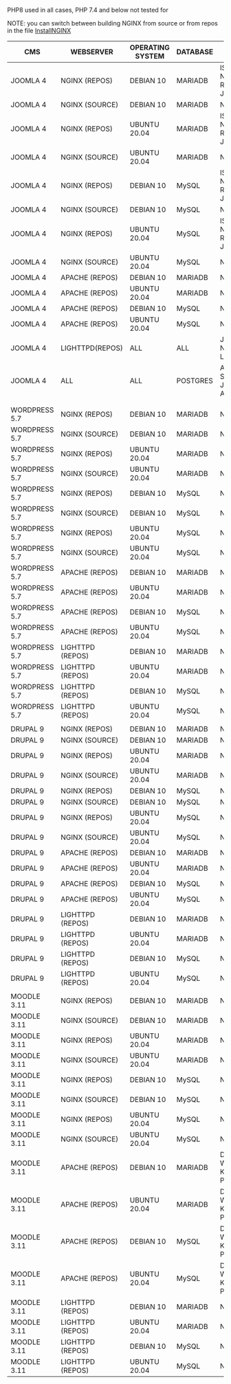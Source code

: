 PHP8 used in all cases, PHP 7.4 and below not tested for

NOTE: you can switch between building NGINX from source or from repos in the file [InstallNGINX](https://github.com/agile-deployer/agile-infrastructure-webserver-scripts/blob/master/installscripts/InstallNGINX.sh)

|     CMS        |        WEBSERVER        |       OPERATING SYSTEM     |          DATABASE        |                        STATUS                    |
| -------------- | ----------------------- | -------------------------- | ------------------------ | ------------------------------------------------ |
|   JOOMLA 4     |       NGINX (REPOS)     |         DEBIAN 10          |           MARIADB        | ISSUES WITH USING NGINX FROM REPOS FOR JOOMLA 4  |
|   JOOMLA 4     |       NGINX (SOURCE)    |         DEBIAN 10          |           MARIADB        | NO KNOWN ISSUES                                  |
|   JOOMLA 4     |       NGINX (REPOS)     |        UBUNTU 20.04        |           MARIADB        | ISSUES WITH USING NGINX FROM REPOS FOR JOOMLA 4  |
|   JOOMLA 4     |       NGINX (SOURCE)    |        UBUNTU 20.04        |           MARIADB        | NO KNOWN ISSUES                                  |
|   JOOMLA 4     |       NGINX (REPOS)     |         DEBIAN 10          |            MySQL         | ISSUES WITH USING NGINX FROM REPOS FOR JOOMLA 4  |
|   JOOMLA 4     |       NGINX (SOURCE)    |         DEBIAN 10          |            MySQL         | NO KNOWN ISSUES                                  |
|   JOOMLA 4     |       NGINX (REPOS)     |       UBUNTU 20.04         |            MySQL         | ISSUES WITH USING NGINX FROM REPOS FOR JOOMLA 4  |
|   JOOMLA 4     |       NGINX (SOURCE)    |       UBUNTU 20.04         |            MySQL         | NO KNOWN ISSUES                                  |
|   JOOMLA 4     |       APACHE (REPOS)    |         DEBIAN 10          |           MARIADB        | NO KNOWN ISSUES                                  |
|   JOOMLA 4     |       APACHE (REPOS)    |       UBUNTU 20.04         |           MARIADB        | NO KNOWN ISSUES                                  |
|   JOOMLA 4     |       APACHE (REPOS)    |         DEBIAN 10          |            MySQL         | NO KNOWN ISSUES                                  |
|   JOOMLA 4     |       APACHE (REPOS)    |       UBUNTU 20.04         |            MySQL         | NO KNOWN ISSUES                                  |
|   JOOMLA 4     |       LIGHTTPD(REPOS)   |            ALL             |             ALL          | JOOMLA 4 DOES NOT SUPPORT LIGHTTPD               |
|   JOOMLA 4     |       ALL               |            ALL             |           POSTGRES       | ADT DOES NOT SUPPORT JOOMLA/POSTGRES AT PRESENT  |
|                |                         |                            |                          |                                                  |
|                |                         |                            |                          |                                                  |
| WORDPRESS 5.7  |       NGINX (REPOS)     |         DEBIAN 10          |           MARIADB        | NO KNOWN ISSUES                                  |
| WORDPRESS 5.7  |       NGINX (SOURCE)    |         DEBIAN 10          |           MARIADB        | NO KNOWN ISSUES                                  |
| WORDPRESS 5.7  |       NGINX (REPOS)     |        UBUNTU 20.04        |           MARIADB        | NO KNOWN ISSUES                                  |
| WORDPRESS 5.7  |       NGINX (SOURCE)    |        UBUNTU 20.04        |           MARIADB        | NO KNOWN ISSUES                                  |
| WORDPRESS 5.7  |       NGINX (REPOS)     |         DEBIAN 10          |            MySQL         | NO KNOWN ISSUES                                  |
| WORDPRESS 5.7  |       NGINX (SOURCE)    |         DEBIAN 10          |            MySQL         | NO KNOWN ISSUES                                  |
| WORDPRESS 5.7  |       NGINX (REPOS)     |       UBUNTU 20.04         |            MySQL         | NO KNOWN ISSUES                                  |
| WORDPRESS 5.7  |       NGINX (SOURCE)    |       UBUNTU 20.04         |            MySQL         | NO KNOWN ISSUES                                  |
| WORDPRESS 5.7  |       APACHE (REPOS)    |         DEBIAN 10          |           MARIADB        | NO KNOWN ISSUES                                  |
| WORDPRESS 5.7  |       APACHE (REPOS)    |       UBUNTU 20.04         |           MARIADB        | NO KNOWN ISSUES                                  |
| WORDPRESS 5.7  |       APACHE (REPOS)    |         DEBIAN 10          |            MySQL         | NO KNOWN ISSUES                                  |
| WORDPRESS 5.7  |       APACHE (REPOS)    |       UBUNTU 20.04         |            MySQL         | NO KNOWN ISSUES                                  |
| WORDPRESS 5.7  |       LIGHTTPD (REPOS)  |         DEBIAN 10          |           MARIADB        | NO KNOWN ISSUES                                  |
| WORDPRESS 5.7  |       LIGHTTPD (REPOS)  |       UBUNTU 20.04         |           MARIADB        | NO KNOWN ISSUES                                  |
| WORDPRESS 5.7  |       LIGHTTPD (REPOS)  |         DEBIAN 10          |            MySQL         | NO KNOWN ISSUES                                  |
| WORDPRESS 5.7  |       LIGHTTPD (REPOS)  |       UBUNTU 20.04         |            MySQL         | NO KNOWN ISSUES                                  |
|                |                         |                            |                          |                                                  |
|   DRUPAL 9     |       NGINX (REPOS)     |         DEBIAN 10          |           MARIADB        | NO KNOWN ISSUES                                  |
|   DRUPAL 9     |       NGINX (SOURCE)    |         DEBIAN 10          |           MARIADB        | NO KNOWN ISSUES                                  |
|   DRUPAL 9     |       NGINX (REPOS)     |        UBUNTU 20.04        |           MARIADB        | NO KNOWN ISSUES                                  |
|   DRUPAL 9     |       NGINX (SOURCE)    |        UBUNTU 20.04        |           MARIADB        | NO KNOWN ISSUES                                  |
|   DRUPAL 9     |       NGINX (REPOS)     |         DEBIAN 10          |            MySQL         | NO KNOWN ISSUES                                  |
|   DRUPAL 9     |       NGINX (SOURCE)    |         DEBIAN 10          |            MySQL         | NO KNOWN ISSUES                                  |
|   DRUPAL 9     |       NGINX (REPOS)     |       UBUNTU 20.04         |            MySQL         | NO KNOWN ISSUES                                  |
|   DRUPAL 9     |       NGINX (SOURCE)    |       UBUNTU 20.04         |            MySQL         | NO KNOWN ISSUES                                  |
|   DRUPAL 9     |       APACHE (REPOS)    |         DEBIAN 10          |           MARIADB        | NO KNOWN ISSUES                                  |
|   DRUPAL 9     |       APACHE (REPOS)    |       UBUNTU 20.04         |           MARIADB        | NO KNOWN ISSUES                                  |
|   DRUPAL 9     |       APACHE (REPOS)    |         DEBIAN 10          |            MySQL         | NO KNOWN ISSUES                                  |
|   DRUPAL 9     |       APACHE (REPOS)    |       UBUNTU 20.04         |            MySQL         | NO KNOWN ISSUES                                  |
|   DRUPAL 9     |       LIGHTTPD (REPOS)  |         DEBIAN 10          |           MARIADB        | NO KNOWN ISSUES                                  |
|   DRUPAL 9     |       LIGHTTPD (REPOS)  |       UBUNTU 20.04         |           MARIADB        | NO KNOWN ISSUES                                  |
|   DRUPAL 9     |       LIGHTTPD (REPOS)  |         DEBIAN 10          |            MySQL         | NO KNOWN ISSUES                                  |
|   DRUPAL 9     |       LIGHTTPD (REPOS)  |       UBUNTU 20.04         |            MySQL         | NO KNOWN ISSUES                                  |
|                |                         |                            |                          |                                                  |
|   MOODLE 3.11  |       NGINX (REPOS)     |         DEBIAN 10          |           MARIADB        | NO KNOWN ISSUES                                  |
|   MOODLE 3.11  |       NGINX (SOURCE)    |         DEBIAN 10          |           MARIADB        | NO KNOWN ISSUES                                  |
|   MOODLE 3.11  |       NGINX (REPOS)     |        UBUNTU 20.04        |           MARIADB        | NO KNOWN ISSUES                                  |
|   MOODLE 3.11  |       NGINX (SOURCE)    |        UBUNTU 20.04        |           MARIADB        | NO KNOWN ISSUES                                  |
|   MOODLE 3.11  |       NGINX (REPOS)     |         DEBIAN 10          |            MySQL         | NO KNOWN ISSUES                                  |
|   MOODLE 3.11  |       NGINX (SOURCE)    |         DEBIAN 10          |            MySQL         | NO KNOWN ISSUES                                  |
|   MOODLE 3.11  |       NGINX (REPOS)     |       UBUNTU 20.04         |            MySQL         | NO KNOWN ISSUES                                  |
|   MOODLE 3.11  |       NGINX (SOURCE)    |       UBUNTU 20.04         |            MySQL         | NO KNOWN ISSUES                                  |
|   MOODLE 3.11  |       APACHE (REPOS)    |         DEBIAN 10          |           MARIADB        | DISPLAY ISSUES WITH PHP8 NO KNOWN ISSUES PHP7.4  |
|   MOODLE 3.11  |       APACHE (REPOS)    |       UBUNTU 20.04         |           MARIADB        | DISPLAY ISSUES WITH PHP8 NO KNOWN ISSUES PHP7.4  |
|   MOODLE 3.11  |       APACHE (REPOS)    |         DEBIAN 10          |            MySQL         | DISPLAY ISSUES WITH PHP8 NO KNOWN ISSUES PHP7.4  |
|   MOODLE 3.11  |       APACHE (REPOS)    |       UBUNTU 20.04         |            MySQL         | DISPLAY ISSUES WITH PHP8 NO KNOWN ISSUES PHP7.4  |
|   MOODLE 3.11  |       LIGHTTPD (REPOS)  |         DEBIAN 10          |           MARIADB        | NO KNOWN ISSUES                                  |
|   MOODLE 3.11  |       LIGHTTPD (REPOS)  |       UBUNTU 20.04         |           MARIADB        | NO KNOWN ISSUES                                  |
|   MOODLE 3.11  |       LIGHTTPD (REPOS)  |         DEBIAN 10          |            MySQL         | NO KNOWN ISSUES                                  |
|   MOODLE 3.11  |       LIGHTTPD (REPOS)  |       UBUNTU 20.04         |            MySQL         | NO KNOWN ISSUES                                  |
